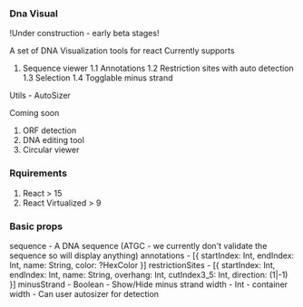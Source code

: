 ### Dna Visual
!Under construction - early beta stages!

A set of DNA Visualization tools for react
Currently supports
1. Sequence viewer
1.1 Annotations
1.2 Restriction sites with auto detection
1.3 Selection
1.4 Togglable minus strand

Utils - AutoSizer

Coming soon
1. ORF detection
2. DNA editing tool
3. Circular viewer

### Rquirements
1. React > 15
2. React Virtualized > 9

### Basic props
sequence - A DNA sequence (ATGC - we currently don't validate the sequence so will display anything)
annotations - [{ startIndex: Int, endIndex: Int, name: String, color: ?HexColor }]
restrictionSites - [{ startIndex: Int, endIndex: Int, name: String, overhang: Int, cutIndex3_5: Int, direction: (1|-1) }]
minusStrand - Boolean - Show/Hide minus strand
width - Int - container width - Can user autosizer for detection






